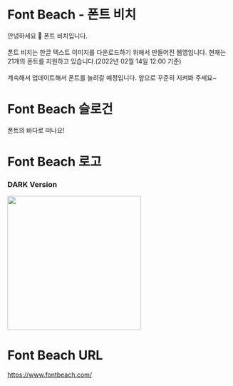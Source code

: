 # Font Beach - 폰트 비치
안녕하세요 👏 폰트 비치입니다.<br></br>
폰트 비치는 한글 텍스트 이미지를 다운로드하기 위해서 만들어진 웹앱입니다.
현재는 21개의 폰트를 지원하고 있습니다.(2022년 02월 14일 12:00 기준)<br></br>
계속해서 업데이트해서 폰트를 늘려갈 예정입니다.
앞으로 꾸준히 지켜봐 주세요~

# Font Beach 슬로건
폰트의 바다로 떠나요!

# Font Beach 로고

### DARK Version

<img width="300" src="https://user-images.githubusercontent.com/60413257/218294292-21e2dc6a-07d7-4e32-902d-f46dbbe76f66.png"/>

# Font Beach URL

<a href="https://www.fontbeach.com/">https://www.fontbeach.com/</a>
